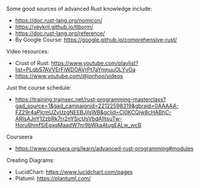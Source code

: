 Some good sources of advanced Rust knowledge include:
  - https://doc.rust-lang.org/nomicon/
  - https://veykril.github.io/tlborm/
  - https://doc.rust-lang.org/reference/
  - By Google Course: https://google.github.io/comprehensive-rust/

Video resources:
  - Crust of Rust: https://www.youtube.com/playlist?list=PLqbS7AVVErFiWDOAVrPt7aYmnuuOLYvOa
  - https://www.youtube.com/@jonhoo/videos

Just the course schedule:
  - https://training.trainsec.net/rust-programming-masterclass?gad_source=1&gad_campaignid=22122598319&gbraid=0AAAAA-FZ29r4aPlcmUZvUzgNEEBJjlsWB&gclid=Cj0KCQjw8cHABhC-ARIsAJnY12zbRk7rr2nYSicUsVbdAIltsuTw-Horu6hmfSiEgxqMaadW7nr9bWkaAtugEALw_wcB

Courseera 
  - https://www.coursera.org/learn/advanced-rust-programming#modules

Creating Diagrams:
- LucidChart: https://www.lucidchart.com/pages
- Platuml: https://plantuml.com/
